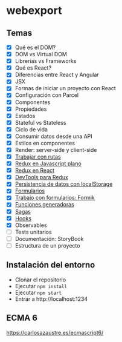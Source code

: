 # webexport

## Temas
- [x] Qué es el DOM?
- [x] DOM vs Virtual DOM
- [x] Librerias vs Frameworks
- [x] Qué es React?
- [x] Diferencias entre React y Angular
- [x] JSX
- [x] Formas de iniciar un proyecto con React
- [x] Configuración con Parcel
- [x] Componentes
- [x] Propiedades
- [x] Estados
- [x] Stateful vs Stateless
- [x] Ciclo de vida
- [x] Consumir datos desde una API
- [x] Estilos en componentes
- [x] Render: server-side y client-side
- [x] [Trabajar con rutas](https://github.com/matias89/webexport/commit/9f87a85d0f4c53b1b20ce10a950bde0e7930dd25)
- [x] [Redux en Javascript plano](https://github.com/matias89/webexport/blob/master/testRedux.html)
- [x] [Redux en React](https://github.com/matias89/webexport/commit/1097536575395cb19f6614528fdde9d70566af4c)
- [x] [DevTools para Redux](https://github.com/matias89/webexport/commit/4df0b71631ae5909d5652cdff870d92d0ea286c9)
- [x] [Persistencia de datos con localStorage](https://github.com/matias89/webexport/commit/635671f36d973152988444298a8ecde8395d348b)
- [x] [Formularios](https://github.com/matias89/webexport/commit/5cc91ce9bc783090274f70f59be0471137ee9c72)
- [x] [Trabajo con formularios: Formik](https://github.com/matias89/webexport/commit/a1102ba70a85301d05f025bcf4adbc3dfdc4e920)
- [x] [Funciones generadoras](https://github.com/matias89/webexport/blob/master/generators.html)
- [x] [Sagas](https://github.com/matias89/webexport/commit/4df0b71631ae5909d5652cdff870d92d0ea286c9)
- [x] [Hooks](https://github.com/matias89/webexport/commit/3baa5fe8a5542bb5c4ab0d497cabf62d3d318ba1)
- [x] Observables
- [ ] Tests unitarios
- [ ] Documentación: StoryBook
- [ ] Estructura de un proyecto

## Instalación del entorno
* Clonar el repositorio
* Ejecutar `npm install`
* Ejecutar `npm start`
* Entrar a http://localhost:1234

## ECMA 6
https://carlosazaustre.es/ecmascript6/
